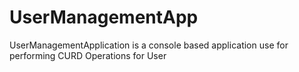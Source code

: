 # UserManagementApp
UserManagementApplication is a console based application use for performing CURD Operations for User  
